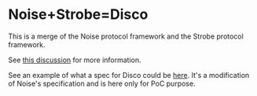 # Noise+Strobe=Disco

This is a merge of the Noise protocol framework and the Strobe protocol framework.

See [this discussion](https://moderncrypto.org/mail-archive/noise/2017/001122.html) for more information.

See an example of what a spec for Disco could be [here](disco.md). It's a modification of Noise's specification and is here only for PoC purpose.
